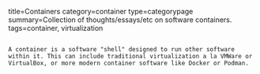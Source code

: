 title=Containers
category=container
type=categorypage
summary=Collection of thoughts/essays/etc on software containers.
tags=container, virtualization
~~~~~~

A container is a software "shell" designed to run other software within it. This can include traditional virtualization a la VMWare or VirtualBox, or more modern container software like Docker or Podman.
